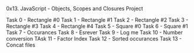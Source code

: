 0x13. JavaScript - Objects, Scopes and Closures Project

Task 0 - Rectangle #0 
Task 1 - Rectangle #1
Task 2 - Rectangle #2
Task 3 - Rectangle #3
Task 4 - Rectangle #4
Task 5 - Square #0
Task 6 - Square #1
Task 7 - Occurances
Task 8 - Esrever
Task 9 - Log me
Task 10 - Number conversion
TAsk 11 - Factor Index
Task 12 - Sorted occurances
Task 13 - Concat files

